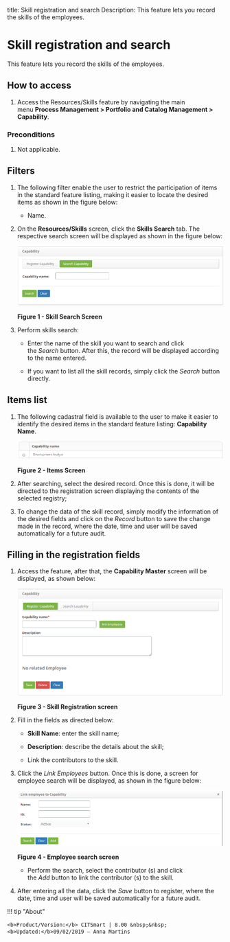 title: Skill registration and search
Description: This feature lets you record the skills of the employees.

# Skill registration and search

This feature lets you record the skills of the employees.

How to access
-------------

1.  Access the Resources/Skills feature by navigating the main menu **Process
    Management > Portfolio and Catalog Management > Capability**.

### Preconditions

1.  Not applicable.

Filters
-------

1.  The following filter enable the user to restrict the participation of items
    in the standard feature listing, making it easier to locate the desired
    items as shown in the figure below:

    - Name.

2.  On the **Resources/Skills** screen, click the **Skills Search** tab. The
    respective search screen will be displayed as shown in the figure below:

    ![figure](images/skill-1.png)
   
    **Figure 1 - Skill Search Screen**

3.  Perform skills search:

    -   Enter the name of the skill you want to search and click
        the *Search* button. After this, the record will be displayed according
        to the name entered.

    -   If you want to list all the skill records, simply click
        the *Search* button directly.

Items list
----------

1.  The following cadastral field is available to the user to make it easier to
    identify the desired items in the standard feature listing: **Capability
    Name**.

    ![figure](images/skill-2.png)
   
    **Figure 2 - Items Screen**

2.  After searching, select the desired record. Once this is done, it will be
    directed to the registration screen displaying the contents of the selected
    registry;

3.  To change the data of the skill record, simply modify the information of the
    desired fields and click on the *Record* button to save the change made in
    the record, where the date, time and user will be saved automatically for a
    future audit.

Filling in the registration fields
----------------------------------

1.  Access the feature, after that, the **Capability Master** screen will be
    displayed, as shown below:

    ![figure](images/skill-3.png)
   
    **Figure 3 - Skill Registration screen**

2.  Fill in the fields as directed below:

    - **Skill Name**: enter the skill name;

    - **Description**: describe the details about the skill;

    - Link the contributors to the skill.

3.  Click the *Link Employees* button. Once this is done, a screen for employee
    search will be displayed, as shown in the figure below:

    ![figure](images/skill-4.png)
   
    **Figure 4 - Employee search screen**

    - Perform the search, select the contributor (s) and click the *Add* button to link the contributor (s) to the skill.

4.  After entering all the data, click the *Save* button to register, where the date, time and user will be saved automatically 
for a future audit.

!!! tip "About"

    <b>Product/Version:</b> CITSmart | 8.00 &nbsp;&nbsp;
    <b>Updated:</b>09/02/2019 – Anna Martins
